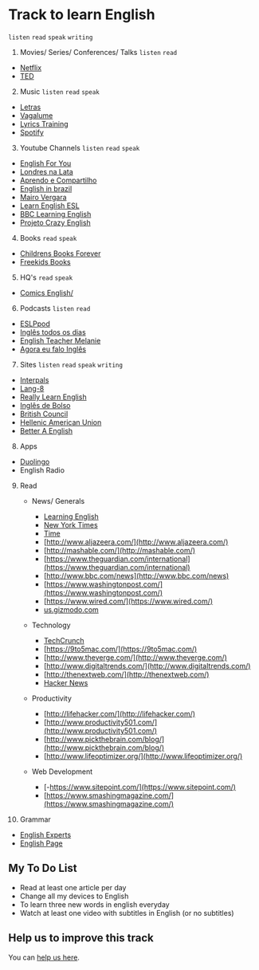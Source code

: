 # Track to learn English

`listen` `read` `speak` `writing`

1. Movies/ Series/ Conferences/ Talks  `listen` `read`
  - [Netflix](https://www.netflix.com/br/)
  - [TED](https://www.ted.com/)

2. Music `listen` `read` `speak`
  - [Letras](https://www.letras.mus.br/)
  - [Vagalume](http://www.vagalume.com.br/)
  - [Lyrics Training](http://lyricstraining.com)
  - [Spotify](https://www.spotify.com/br/)

3. Youtube Channels `listen` `read` `speak`
  - [English For You](https://www.youtube.com/watch?v=IeaadwctbD4&list=PLAie3YzOYRmley8mMYy1s9XuZYVxW1Ot7)
  - [Londres na Lata](https://www.youtube.com/channel/UCqBxQUhcaxPKGHT-ftjwFqw)
  - [Aprendo e Compartilho](https://www.youtube.com/user/davifreitasweb)
  - [English in brazil](https://www.youtube.com/channel/UCcNm9fM9V5wf-0PZVmkM08g)
  - [Mairo Vergara](https://www.youtube.com/user/MairoVergara)
  - [Learn English ESL](https://www.youtube.com/user/LearnEnglishESL)
  - [BBC Learning English](https://www.youtube.com/user/bbclearningenglish/featured)
  - [Projeto Crazy English](https://www.youtube.com/user/ProjetoCrazyEnglish)

4. Books `read` `speak`
  - [Childrens Books Forever](http://www.childrensbooksforever.com/index.html)
  - [Freekids Books](https://freekidsbooks.org/) 

5. HQ's `read` `speak`
  - [Comics English/](http://www.comicsenglish.com/)

6. Podcasts `listen` `read`
  - [ESLPpod](https://www.eslpod.com/website/)
  - [Inglês todos os dias](http://www.domineingles.com.br/category/ingles-todos-os-dias/)
  - [English Teacher Melanie](http://www.englishteachermelanie.com/the-english-teacher-melanie-podcast/)
  - [Agora eu falo Inglês](http://agoraeufalo.com/)

7. Sites `listen` `read` `speak` `writing`
  - [Interpals](https://www.interpals.net/index.php)
  - [Lang-8](https://lang-8.com/)
  - [Really Learn English](http://www.really-learn-english.com/)
  - [Inglês de Bolso](http://inglesdebolso.com/)
  - [British Council](http://learnenglish.britishcouncil.org/en/)
  - [Hellenic American Union](http://www.hau.gr/?i=learning.en.podcasts-in-english)
  - [Better A English](http://www.betteratenglish.com/be-episode-archives)

8. Apps
  - [Duolingo](https://www.duolingo.com/)
  - English Radio

9. Read
    + News/ Generals
      - [Learning English](http://learningenglish.voanews.com/)
      - [New York Times](http://www.nytimes.com/)
      - [Time](http://time.com/)
      - [http://www.aljazeera.com/](http://www.aljazeera.com/)
      - [http://mashable.com/](http://mashable.com/)
      - [https://www.theguardian.com/international](https://www.theguardian.com/international)
      - [http://www.bbc.com/news](http://www.bbc.com/news)
      - [https://www.washingtonpost.com/](https://www.washingtonpost.com/)
      - [https://www.wired.com/](https://www.wired.com/)
      - [us.gizmodo.com](us.gizmodo.com)
    
    + Technology
      - [TechCrunch](http://techcrunch.com/)
      - [https://9to5mac.com/](https://9to5mac.com/)
      - [http://www.theverge.com/](http://www.theverge.com/)
      - [http://www.digitaltrends.com/](http://www.digitaltrends.com/)
      - [http://thenextweb.com/](http://thenextweb.com/)
      - [Hacker News](https://news.ycombinator.com)

    + Productivity
      - [http://lifehacker.com/](http://lifehacker.com/)
      - [http://www.productivity501.com/](http://www.productivity501.com/)
      - [http://www.pickthebrain.com/blog/](http://www.pickthebrain.com/blog/)
      - [http://www.lifeoptimizer.org/](http://www.lifeoptimizer.org/)

    + Web Development
      - [-https://www.sitepoint.com/](https://www.sitepoint.com/)
      - [https://www.smashingmagazine.com/](https://www.smashingmagazine.com/)

10. Grammar
  - [English Experts](http://www.englishexperts.com.br/)
  - [English Page](http://www.englishpage.com/)

## My To Do List
- Read at least one article per day
- Change all my devices to English 
- To learn three new words in english everyday
- Watch at least one video with subtitles in English (or no subtitles)

## Help us to improve this track

You can [help us here](contribute.md).
